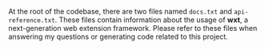 At the root of the codebase, there are two files named `docs.txt` and `api-reference.txt`. These files contain information about the usage of **wxt**, a next-generation web extension framework. Please refer to these files when answering my questions or generating code related to this project.
